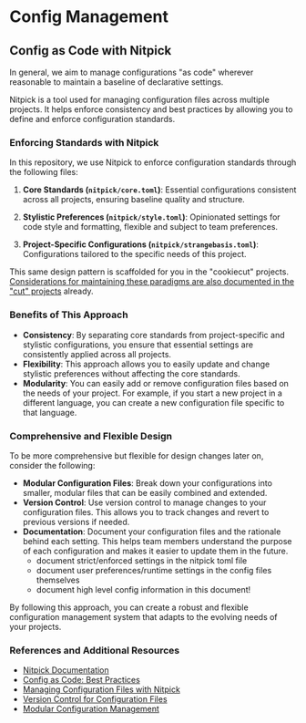 # Config Management

## Config as Code with Nitpick

In general, we aim to manage configurations "as code" wherever reasonable to maintain a baseline of declarative settings.

Nitpick is a tool used for managing configuration files across multiple projects. It helps enforce consistency and best practices by allowing you to define and enforce configuration standards.

### Enforcing Standards with Nitpick

In this repository, we use Nitpick to enforce configuration standards through the following files:

1. **Core Standards (`nitpick/core.toml`)**: Essential configurations consistent across all projects, ensuring baseline quality and structure.

2. **Stylistic Preferences (`nitpick/style.toml`)**: Opinionated settings for code style and formatting, flexible and subject to team preferences.

3. **Project-Specific Configurations (`nitpick/strangebasis.toml`)**: Configurations tailored to the specific needs of this project.

This same design pattern is scaffolded for you in the "cookiecut" projects. [Considerations for maintaining these paradigms are also documented in the "cut" projects](../{{cookiecutter.project_name}}/docs/config.md) already.

### Benefits of This Approach

- **Consistency**: By separating core standards from project-specific and stylistic configurations, you ensure that essential settings are consistently applied across all projects.
- **Flexibility**: This approach allows you to easily update and change stylistic preferences without affecting the core standards.
- **Modularity**: You can easily add or remove configuration files based on the needs of your project. For example, if you start a new project in a different language, you can create a new configuration file specific to that language.

### Comprehensive and Flexible Design

To be more comprehensive but flexible for design changes later on, consider the following:

- **Modular Configuration Files**: Break down your configurations into smaller, modular files that can be easily combined and extended.
- **Version Control**: Use version control to manage changes to your configuration files. This allows you to track changes and revert to previous versions if needed.
- **Documentation**: Document your configuration files and the rationale behind each setting. This helps team members understand the purpose of each configuration and makes it easier to update them in the future.
  - document strict/enforced settings in the nitpick toml file
  - document user preferences/runtime settings in the config files themselves
  - document high level config information in this document!

By following this approach, you can create a robust and flexible configuration management system that adapts to the evolving needs of your projects.

### References and Additional Resources

- [Nitpick Documentation](https://nitpick.readthedocs.io/en/latest/)
- [Config as Code: Best Practices](https://www.redhat.com/en/topics/automation/what-is-configuration-as-code)
- [Managing Configuration Files with Nitpick](https://realpython.com/python-nitpick/)
- [Version Control for Configuration Files](https://www.atlassian.com/git/tutorials/saving-changes)
- [Modular Configuration Management](https://martinfowler.com/articles/microservice-testing/#modular-config)
